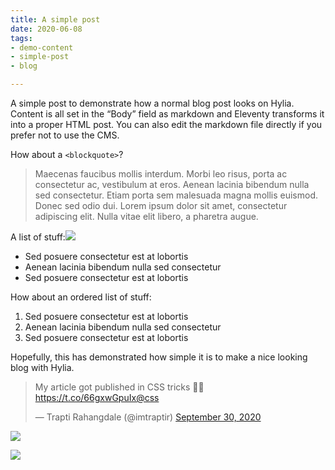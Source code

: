 ```yaml
---
title: A simple post
date: 2020-06-08
tags:
- demo-content
- simple-post
- blog

---
```

A simple post to demonstrate how a normal blog post looks on Hylia. Content is
all set in the “Body” field as markdown and Eleventy transforms it into a proper
HTML post. You can also edit the markdown file directly if you prefer not to use
the CMS.

How about a `<blockquote>`?

> Maecenas faucibus mollis interdum. Morbi leo risus, porta ac consectetur ac, vestibulum at eros. Aenean lacinia bibendum nulla sed consectetur. Etiam porta sem malesuada magna mollis euismod. Donec sed odio dui. Lorem ipsum dolor sit amet, consectetur adipiscing elit. Nulla vitae elit libero, a pharetra augue.

A list of stuff:![](/images/hello-2.svg)

* Sed posuere consectetur est at lobortis
* Aenean lacinia bibendum nulla sed consectetur
* Sed posuere consectetur est at lobortis

How about an ordered list of stuff:

1. Sed posuere consectetur est at lobortis
2. Aenean lacinia bibendum nulla sed consectetur
3. Sed posuere consectetur est at lobortis

Hopefully, this has demonstrated how simple it is to make a nice looking blog with Hylia.

<blockquote class="twitter-tweet"><p lang="en" dir="ltr">My article got published in CSS tricks 💃😃<a href="https://t.co/66gxwGpuIx">https://t.co/66gxwGpuIx</a><a href="[https://twitter.com/css?ref_src=twsrc%5Etfw](https://twitter.com/css?ref_src=twsrc%5Etfw "https://twitter.com/css?ref_src=twsrc%5Etfw")">@css</a></p>— Trapti Rahangdale (@imtraptir) <a href="[https://twitter.com/imtraptir/status/1311354515900129287?ref_src=twsrc%5Etfw](https://twitter.com/imtraptir/status/1311354515900129287?ref_src=twsrc%5Etfw "https://twitter.com/imtraptir/status/1311354515900129287?ref_src=twsrc%5Etfw")">September 30, 2020</a></blockquote> <script async src="[https://platform.twitter.com/widgets.js](https://platform.twitter.com/widgets.js "https://platform.twitter.com/widgets.js")" charset="utf-8"></script>

![](/images/hello-2.svg)

![](/images/hello-2.svg)